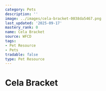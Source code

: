 ```yaml
---
category: Pets
description: ''
image: ../images/cela-bracket-0038da5467.png
last_updated: '2025-09-17'
mastery_rank: 0
name: Cela Bracket
source: WFCD
tags:
- Pet Resource
- Pets
tradable: false
type: Pet Resource
---
```


# Cela Bracket

